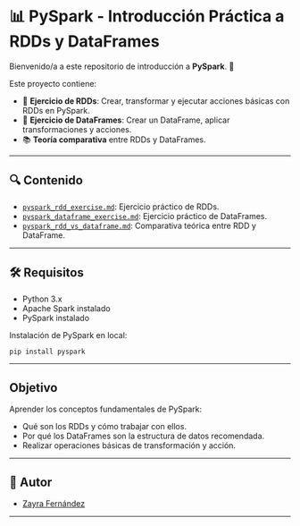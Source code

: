 # 📊 PySpark - Introducción Práctica a RDDs y DataFrames

Bienvenido/a a este repositorio de introducción a **PySpark**. 🚀

Este proyecto contiene:

- 🧪 **Ejercicio de RDDs**: Crear, transformar y ejecutar acciones básicas con RDDs en PySpark.
- 🧪 **Ejercicio de DataFrames**: Crear un DataFrame, aplicar transformaciones y acciones.
- 📚 **Teoría comparativa** entre RDDs y DataFrames.

---

## 🔍 Contenido

- [`pyspark_rdd_exercise.md`](./pyspark_rdd_exercise.md): Ejercicio práctico de RDDs.
- [`pyspark_dataframe_exercise.md`](./pyspark_dataframe_exercise.md): Ejercicio práctico de DataFrames.
- [`pyspark_rdd_vs_dataframe.md`](./pyspark_rdd_vs_dataframe.md): Comparativa teórica entre RDD y DataFrame.

---

## 🛠️ Requisitos

- Python 3.x
- Apache Spark instalado
- PySpark instalado

Instalación de PySpark en local:
```bash
pip install pyspark
```

---

## Objetivo

Aprender los conceptos fundamentales de PySpark:

- Qué son los RDDs y cómo trabajar con ellos.
- Por qué los DataFrames son la estructura de datos recomendada.
- Realizar operaciones básicas de transformación y acción.

---

## 📘 Autor
- [Zayra Fernández](https://github.com/YukibeSkip)
---

